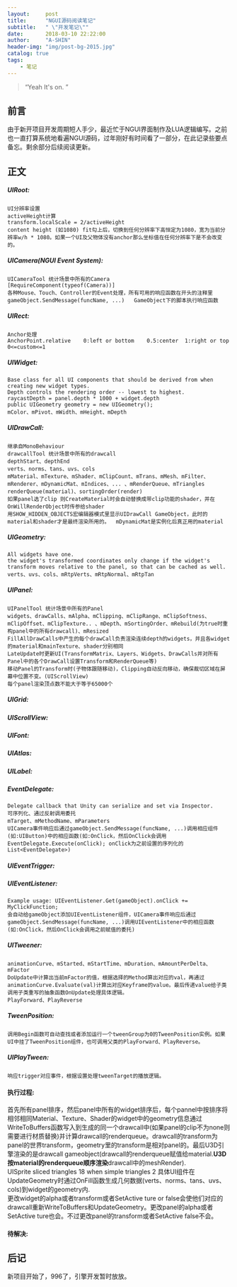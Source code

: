 ```yaml
---
layout:     post
title:      "NGUI源码阅读笔记"
subtitle:   " \"开发笔记\""
date:       2018-03-10 22:22:00
author:     "A-SHIN"
header-img: "img/post-bg-2015.jpg"
catalog: true
tags:
    - 笔记
---
```


> “Yeah It's on. ”

## 前言
由于新开项目开发周期短人手少，最近忙于NGUI界面制作及LUA逻辑编写。之前也一直打算系统地看遍NGUI源码，过年刚好有时间看了一部分，在此记录些要点备忘。剩余部分后续阅读更新。  
## 正文
#####  UIRoot:  
    UI分辨率设置  
    activeHeight计算  
    transform.localScale = 2/activeHeight  
	content height (如1080) fit勾上后，切换到任何分辨率下高恒定为1080，宽为当前分辨率w/h * 1080。如果一个UI及父物体没有anchor那么坐标值在任何分辨率下是不会改变的。  

#####  UICamera(NGUI Event System):  
	UICameraTool 统计场景中所有的Camera  
	[RequireComponent(typeof(Camera))]  
	各种Mouse、Touch、Controller的Event处理，所有可用的响应函数在开头的注释里  
	gameObject.SendMessage(funcName, ...)	GameObject下的脚本执行响应函数  
	
#####  UIRect:  
	Anchor处理  
	AnchorPoint.relative	0:left or bottom	0.5:center	1:right or top	0<=custom<=1  
	
#####  UIWidget:  
	Base class for all UI components that should be derived from when creating new widget types.  
	Depth controls the rendering order -- lowest to highest.  
	raycastDepth = panel.depth * 1000 + widget.depth  
	public UIGeometry geometry = new UIGeometry();  
	mColor、mPivot、mWidth、mHeight、mDepth  
	
#####  UIDrawCall:  
	继承自MonoBehaviour  
	drawcallTool 统计场景中所有的drawcall
	depthStart、depthEnd  
	verts、norms、tans、uvs、cols  
	mMaterial、mTexture、mShader、mClipCount、mTrans、mMesh、mFilter、mRenderer、mDynamicMat、mIndices、... 、mRenderQueue、mTriangles  
	renderQueue(material)、sortingOrder(render)
	如果panel选了clip 则CreateMaterial时会自动替换成带clip功能的shader，并在OnWillRenderObject时传参给shader  
	用SHOW_HIDDEN_OBJECTS宏编辑器模式里显示UIDrawCall GameObject，此时的material和shader才是最终渲染所用的。  mDynamicMat是实例化后真正用的material
	
#####  UIGeometry:  
	All widgets have one.  
	the widget's transformed coordinates only change if the widget's transform moves relative to the panel, so that can be cached as well.  
	verts、uvs、cols、mRtpVerts、mRtpNormal、mRtpTan  
	
#####  UIPanel:  
	UIPanelTool 统计场景中所有的Panel  
	widgets、drawCalls、mAlpha、mClipping、mClipRange、mClipSoftness、mClipOffset、mClipTexture.. 、mDepth、mSortingOrder、mRebuild(为true时重构panel中的所有drawcall)、mResized  
	FillAllDrawCalls中产生的每个drawCall负责渲染连续depth的widgets，并且各widget的material和mainTexture、shader分别相同  
	LateUpdate时更新UI(TransformMatrix、Layers、Widgets、DrawCalls并对所有Panel中的各个DrawCall设置Transform和RenderQueue等)  
	移动Panel的Transform时(子物体跟随移动)，Clipping自动反向移动，确保裁切区域在屏幕中位置不变。(UIScrollView)  
	每个panel渲染顶点数不能大于等于65000个
	
#####  UIGrid:  

#####  UIScrollView:  

#####  UIFont:  

#####  UIAtlas:  

#####  UILabel:  

#####  EventDelegate:  
	Delegate callback that Unity can serialize and set via Inspector.  
	可序列化、通过反射调用委托  
	mTarget、mMethodName、mParameters  
	UICamera事件响应后通过gameObject.SendMessage(funcName, ...)调用相应组件(如:UIButton)中的相应函数(如:OnClick，然后OnClick会调用EventDelegate.Execute(onClick); onClick为之前设置的序列化的List<EventDelegate>)  
	
#####  UIEventTrigger:
	
#####  UIEventListener:
	Example usage: UIEventListener.Get(gameObject).onClick += MyClickFunction;  
	会自动给gameObject添加UIEventListener组件，UICamera事件响应后通过gameObject.SendMessage(funcName, ...)调用UIEventListener中的相应函数(如:OnClick，然后OnClick会调用之前赋值的委托)  

#####  UITweener:
	animationCurve、mStarted、mStartTime、mDuration、mAmountPerDelta、mFactor  
	DoUpdate中计算出当前mFactor的值，根据选择的Method算出对应的val，再通过animationCurve.Evaluate(val)计算出对应Keyframe的value。最后传递value给子类调用子类重写的抽象函数OnUpdate处理具体逻辑。  
	PlayForward、PlayReverse  
#####  TweenPosition:  
	调用Begin函数可自动查找或者添加运行一个tweenGroup为0的TweenPosition实例。如果UI中挂了TweenPosition组件，也可调用父类的PlayForward、PlayReverse。  
#####  UIPlayTween:  
	响应trigger对应事件，根据设置处理tweenTarget的播放逻辑。
	
####  执行过程:  
首先所有panel排序，然后panel中所有的widget排序后，每个pannel中按排序将相邻相同Material、Texture、Shader的widget中的geometry信息通过WriteToBuffers函数写入到生成的同一个drawcall中(如果panel的clip不为none则需要进行材质替换)并计算drawcall的renderqueue。drawcall的transform为panel的世界transform，geometry里的transform是相对panel的。最后U3D引擎渲染的是drawcall gameobject(drawcall的renderqueue赋值给material.**U3D按material的renderqueue顺序渲染**drawcall中的meshRender).  
UISprite sliced triangles 18  when  simple triangles 2	 具体UI组件在UpdateGeometry时通过OnFill函数生成几何数据(verts、norms、tans、uvs、cols)到widget的geometry内.  
更改widget的alpha或者transform或者SetActive ture or false会使他们对应的drawcall重新WriteToBuffers和UpdateGeometry。更改panel的alpha或者SetActive ture也会。不过更改panel的transform或者SetActive false不会。  

####  待解决:  
	


## 后记
新项目开始了，996了，引擎开发暂时放放。



